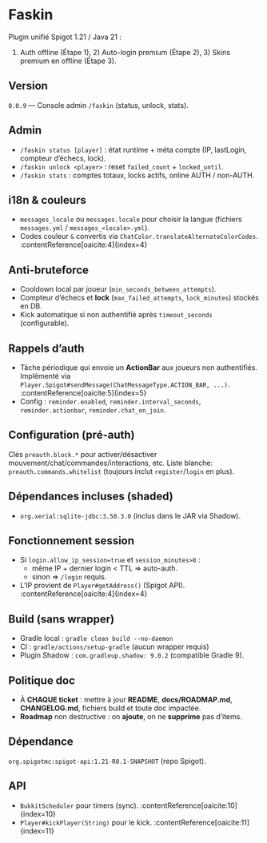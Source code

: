 # Faskin

Plugin unifié Spigot 1.21 / Java 21 :
1) Auth offline (Étape 1), 2) Auto-login premium (Étape 2), 3) Skins premium en offline (Étape 3).

## Version
`0.0.9` — Console admin `/faskin` (status, unlock, stats).

## Admin
- `/faskin status [player]` : état runtime + méta compte (IP, lastLogin, compteur d’échecs, lock).
- `/faskin unlock <player>` : reset `failed_count` + `locked_until`.
- `/faskin stats` : comptes totaux, locks actifs, online AUTH / non-AUTH.

## i18n & couleurs
- `messages_locale` ou `messages.locale` pour choisir la langue (fichiers `messages.yml` / `messages_<locale>.yml`).
- Codes couleur `&` convertis via `ChatColor.translateAlternateColorCodes`. :contentReference[oaicite:4]{index=4}

## Anti-bruteforce
- Cooldown local par joueur (`min_seconds_between_attempts`).
- Compteur d’échecs et **lock** (`max_failed_attempts`, `lock_minutes`) stockés en DB.
- Kick automatique si non authentifié après `timeout_seconds` (configurable).

## Rappels d’auth
- Tâche périodique qui envoie un **ActionBar** aux joueurs non authentifiés. Implémenté via `Player.Spigot#sendMessage(ChatMessageType.ACTION_BAR, ...)`. :contentReference[oaicite:5]{index=5}
- Config : `reminder.enabled`, `reminder.interval_seconds`, `reminder.actionbar`, `reminder.chat_on_join`.

## Configuration (pré-auth)
Clés `preauth.block.*` pour activer/désactiver mouvement/chat/commandes/interactions, etc.
Liste blanche: `preauth.commands.whitelist` (toujours inclut `register`/`login` en plus).

## Dépendances incluses (shaded)
- `org.xerial:sqlite-jdbc:3.50.3.0` (inclus dans le JAR via Shadow).

## Fonctionnement session
- Si `login.allow_ip_session=true` et `session_minutes>0` :
  - même IP + dernier login < TTL ⇒ auto-auth.
  - sinon ⇒ `/login` requis.
- L’IP provient de `Player#getAddress()` (Spigot API). :contentReference[oaicite:4]{index=4}

## Build (sans wrapper)
- Gradle local : `gradle clean build --no-daemon`
- CI : `gradle/actions/setup-gradle` (aucun wrapper requis)
- Plugin Shadow : `com.gradleup.shadow: 9.0.2` (compatible Gradle 9).

## Politique doc
- À **CHAQUE ticket** : mettre à jour **README**, **docs/ROADMAP.md**, **CHANGELOG.md**, fichiers build et toute doc impactée.
- **Roadmap** non destructive : on **ajoute**, on ne **supprime** pas d’items.

## Dépendance
`org.spigotmc:spigot-api:1.21-R0.1-SNAPSHOT` (repo Spigot).

## API
- `BukkitScheduler` pour timers (sync). :contentReference[oaicite:10]{index=10}
- `Player#kickPlayer(String)` pour le kick. :contentReference[oaicite:11]{index=11}
